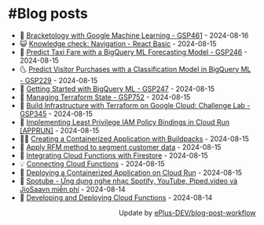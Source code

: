 # #Blog posts
<!-- BLOG-POST-LIST:START -->
- 🧰 [Bracketology with Google Machine Learning - GSP461](https://eplus.dev/bracketology-with-google-machine-learning-gsp461) - 2024-08-16
- 😺 [Knowledge check: Navigation - React Basic](https://eplus.dev/knowledge-check-navigation-react-basic) - 2024-08-15
- 🗽 [Predict Taxi Fare with a BigQuery ML Forecasting Model - GSP246](https://eplus.dev/predict-taxi-fare-with-a-bigquery-ml-forecasting-model-gsp246) - 2024-08-15
- 🌜 [Predict Visitor Purchases with a Classification Model in BigQuery ML - GSP229](https://eplus.dev/predict-visitor-purchases-with-a-classification-model-in-bigquery-ml-gsp229) - 2024-08-15
- 📝 [Getting Started with BigQuery ML - GSP247](https://eplus.dev/getting-started-with-bigquery-ml-gsp247) - 2024-08-15
- 🚀 [Managing Terraform State - GSP752](https://eplus.dev/managing-terraform-state-gsp752) - 2024-08-15
- 💼 [Build Infrastructure with Terraform on Google Cloud: Challenge Lab - GSP345](https://eplus.dev/build-infrastructure-with-terraform-on-google-cloud-challenge-lab-gsp345) - 2024-08-15
- 🦣 [Implementing Least Privilege IAM Policy Bindings in Cloud Run [APPRUN]](https://eplus.dev/implementing-least-privilege-iam-policy-bindings-in-cloud-run-apprun) - 2024-08-15
- 👨‍🏫 [Creating a Containerized Application with Buildpacks](https://eplus.dev/creating-a-containerized-application-with-buildpacks) - 2024-08-15
- 🔭 [Apply RFM method to segment customer data](https://eplus.dev/apply-rfm-method-to-segment-customer-data) - 2024-08-15
- 🤡 [Integrating Cloud Functions with Firestore](https://eplus.dev/integrating-cloud-functions-with-firestore) - 2024-08-15
- 💡 [Connecting Cloud Functions](https://eplus.dev/connecting-cloud-functions) - 2024-08-15
- 🦣 [Deploying a Containerized Application on Cloud Run](https://eplus.dev/deploying-a-containerized-application-on-cloud-run) - 2024-08-15
- 💪 [Spotube - Ứng dụng nghe nhạc Spotify, YouTube, Piped.video và JioSaavn miễn phí](https://eplus.dev/spotube-ung-dung-nghe-nhac-spotify-youtube-pipedvideo-va-jiosaavn-mien-phi) - 2024-08-14
- 🤡 [Developing and Deploying Cloud Functions](https://eplus.dev/developing-and-deploying-cloud-functions) - 2024-08-14<!-- BLOG-POST-LIST:END -->
<div align="right">
  Update by <a target="_blank"
    href="https://github.com/ePlus-DEV/blog-post-workflow">ePlus-DEV/blog-post-workflow</a>
</div>
